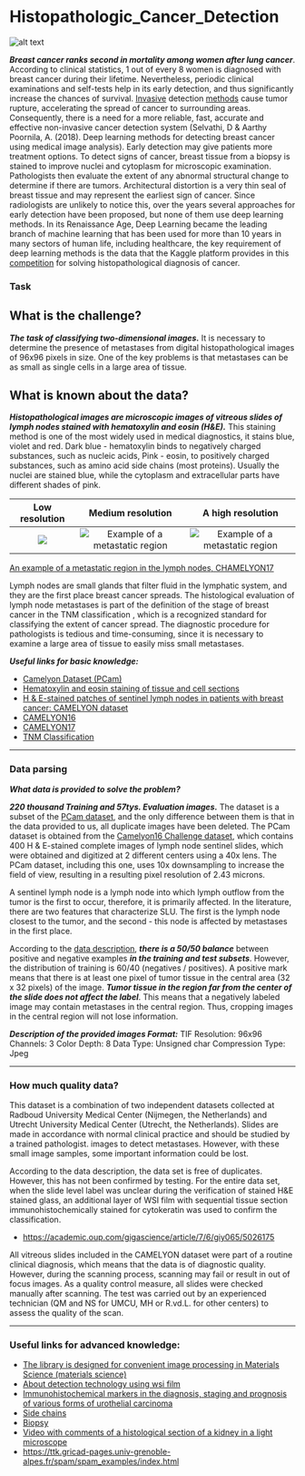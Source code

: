 # Histopathologic_Cancer_Detection

![alt text](https://miro.medium.com/max/2111/1*gNcFEL1cpGpDC4vo1zUAWA.png)

***Breast cancer ranks second in mortality among women after lung cancer***. According to clinical statistics, 1 out of every 8 women is diagnosed with breast cancer during their lifetime. Nevertheless, periodic clinical examinations and self-tests help in its early detection, and thus significantly increase the chances of survival. [Invasive](https://ru.wikipedia.org/wiki/%D0%98%D0%BD%D0%B2%D0%B0%D0%B7%D0%B8%D0%B2%D0%BD%D0%B0%D1%8F_%D0%BF%D1%80%D0%BE%D1%86%D0%B5%D0%B4%D1%83%D1%80%D0%B0) detection [methods](https://ru.wikipedia.org/wiki/%D0%98%D0%BD%D0%B2%D0%B0%D0%B7%D0%B8%D0%B2%D0%BD%D0%B0%D1%8F_%D0%BF%D1%80%D0%BE%D1%86%D0%B5%D0%B4%D1%83%D1%80%D0%B0) cause tumor rupture, accelerating the spread of cancer to surrounding areas. Consequently, there is a need for a more reliable, fast, accurate and effective non-invasive cancer detection system (Selvathi, D & Aarthy Poornila, A. (2018). Deep learning methods for detecting breast cancer using medical image analysis).
Early detection may give patients more treatment options. To detect signs of cancer, breast tissue from a biopsy is stained to improve nuclei and cytoplasm for microscopic examination. Pathologists then evaluate the extent of any abnormal structural change to determine if there are tumors.
Architectural distortion is a very thin seal of breast tissue and may represent the earliest sign of cancer. Since radiologists are unlikely to notice this, over the years several approaches for early detection have been proposed, but none of them use deep learning methods.
In its Renaissance Age, Deep Learning became the leading branch of machine learning that has been used for more than 10 years in many sectors of human life, including healthcare, the key requirement of deep learning methods is the data that the Kaggle platform provides in this [competition](https://www.kaggle.com/c/histopathologic-cancer-detection) for solving histopathological diagnosis of cancer.


### Task

## What is the challenge?

***The task of classifying two-dimensional images.*** It is necessary to determine the presence of metastases from digital histopathological images of 96x96 pixels in size. One of the key problems is that metastases can be as small as single cells in a large area of tissue.

## What is known about the data?

***Histopathological images are microscopic images of vitreous slides of lymph nodes stained with hematoxylin and eosin (H&E).*** This staining method is one of the most widely used in medical diagnostics, it stains blue, violet and red. Dark blue - hematoxylin binds to negatively charged substances, such as nucleic acids, Pink - eosin, to positively charged substances, such as amino acid side chains (most proteins). Usually the nuclei are stained blue, while the cytoplasm and extracellular parts have different shades of pink.

**Low resolution**             | **Medium resolution**            | **A high resolution** 
:-------------------------:|:-------------------------:|:-------------------------:
![](https://camelyon17.grand-challenge.org/site/CAMELYON17/serve/public_html/example_low_resolution.png) | ![Example of a metastatic region](https://camelyon17.grand-challenge.org/site/CAMELYON17/serve/public_html/example_mid_resolution.png) | ![Example of a metastatic region](https://camelyon17.grand-challenge.org/site/CAMELYON17/serve/public_html/example_high_resolution.png)


[An example of a metastatic region in the lymph nodes, CHAMELYON17](https://camelyon17.grand-challenge.org/Background/)

Lymph nodes are small glands that filter fluid in the lymphatic system, and they are the first place breast cancer spreads. The histological evaluation of lymph node metastases is part of the definition of the stage of breast cancer in the TNM classification , which is a recognized standard for classifying the extent of cancer spread. The diagnostic procedure for pathologists is tedious and time-consuming, since it is necessary to examine a large area of tissue to easily miss small metastases.

***Useful links for basic knowledge:***

+	[Camelyon Dataset (PCam)](https://github.com/basveeling/pcam)
+	[Hematoxylin and eosin staining of tissue and cell sections](https://www.ncbi.nlm.nih.gov/pubmed/21356829)
+	[H & E-stained patches of sentinel lymph nodes in patients with breast cancer: CAMELYON dataset](https://academic.oup.com/gigascience/article/7/6/giy065/5026175)
+	[CAMELYON16](https://camelyon16.grand-challenge.org/Background/)
+	[CAMELYON17](https://camelyon17.grand-challenge.org/Background/)
+	[TNM Classification](https://ru.wikipedia.org/wiki/TNM)
________________________________________
### Data parsing

***What data is provided to solve the problem?***

***220 thousand Training and 57tys. Evaluation images.*** The dataset is a subset of the [PCam dataset](https://github.com/basveeling/pcam), and the only difference between them is that in the data provided to us, all duplicate images have been deleted. The PCam dataset is obtained from the [Camelyon16 Challenge dataset](https://camelyon16.grand-challenge.org/Data/), which contains 400 H & E-stained complete images of lymph node sentinel slides, which were obtained and digitized at 2 different centers using a 40x lens. The PCam dataset, including this one, uses 10x downsampling to increase the field of view, resulting in a resulting pixel resolution of 2.43 microns.

A sentinel lymph node is a lymph node into which lymph outflow from the tumor is the first to occur, therefore, it is primarily affected. In the literature, there are two features that characterize SLU. The first is the lymph node closest to the tumor, and the second - this node is affected by metastases in the first place.

According to the [data description](https://www.kaggle.com/c/histopathologic-cancer-detection), ***there is a 50/50 balance*** between positive and negative examples ***in the training and test subsets***. However, the distribution of training is 60/40 (negatives / positives). A positive mark means that there is at least one pixel of tumor tissue in the central area (32 x 32 pixels) of the image. ***Tumor tissue in the region far from the center of the slide does not affect the label***. This means that a negatively labeled image may contain metastases in the central region. Thus, cropping images in the central region will not lose information.

***Description of the provided images Format:*** TIF Resolution: 96x96 Channels: 3 Color Depth: 8 Data Type: Unsigned char Compression Type: Jpeg
________________________________________
### How much quality data?
This dataset is a combination of two independent datasets collected at Radboud University Medical Center (Nijmegen, the Netherlands) and Utrecht University Medical Center (Utrecht, the Netherlands). Slides are made in accordance with normal clinical practice and should be studied by a trained pathologist. images to detect metastases. However, with these small image samples, some important information could be lost.

According to the data description, the data set is free of duplicates. However, this has not been confirmed by testing.
For the entire data set, when the slide level label was unclear during the verification of stained H&E stained glass, an additional layer of WSI film with sequential tissue section immunohistochemically stained for cytokeratin was used to confirm the classification.

+	https://academic.oup.com/gigascience/article/7/6/giy065/5026175

All vitreous slides included in the CAMELYON dataset were part of a routine clinical diagnosis, which means that the data is of diagnostic quality. However, during the scanning process, scanning may fail or result in out of focus images. As a quality control measure, all slides were checked manually after scanning. The test was carried out by an experienced technician (QM and NS for UMCU, MH or R.vd.L. for other centers) to assess the quality of the scan.
________________________________________
### Useful links for advanced knowledge:

+ [The library is designed for convenient image processing in Materials Science (materials science)](https://ttk.gricad-pages.univ-grenoble-alpes.fr/spam/intro.html#welcome-to-spam)
+ [About detection technology using wsi film](https://ilt.kharkov.ua/bvi/structure/d16/ru/nonequil_eff.html)
+ [Immunohistochemical markers in the diagnosis, staging and prognosis of various forms of urothelial carcinoma](https://www.science-education.ru/ru/article/view?id=4962)
+ [Side chains](http://chem21.info/info/1304270/)
+ [Biopsy](https://megabook.ru/article/%D0%91%D0%B8%D0%BE%D0%BF%D1%81%D0%B8%D1%8F%20(%D0%BC%D0%B5%D0%B4%D0%B8%D1%86%D0%B8%D0%BD%D0%B0))
+ [Video with comments of a histological section of a kidney in a light microscope](https://www.youtube.com/watch?v=Po5J67mW1JM)
+ https://ttk.gricad-pages.univ-grenoble-alpes.fr/spam/spam_examples/index.html



